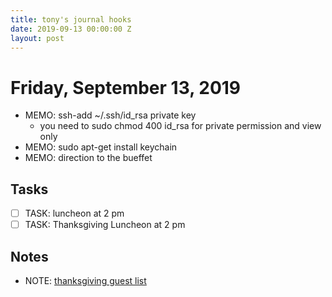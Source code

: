 ```yaml
---
title: tony's journal hooks
date: 2019-09-13 00:00:00 Z
layout: post
---
```


# Friday, September 13, 2019
- MEMO: ssh-add ~/.ssh/id_rsa private key
  - you need to sudo chmod 400 id_rsa for private permission and view only
- MEMO: sudo apt-get install keychain
- MEMO: direction to the bueffet

## Tasks
- [ ] TASK: luncheon at 2 pm
- [ ] TASK: Thanksgiving Luncheon at 2 pm

## Notes
- NOTE: [thanksgiving guest list](13/thanksgiving_guest_list.md)
